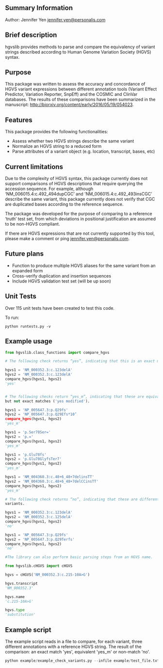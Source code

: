Summary Information
-----------------------------
Author: Jennifer Yen jennifer.yen@personalis.com

Brief description
-----------------------------
hgvslib provides methods to parse and compare the equivalency of variant strings 
described according to Human Genome Variation Society (HGVS) syntax. 

Purpose
-----------------------------
This package was written to assess the accuracy and concordance of HGVS variant 
expressions between different annotation tools (Variant Effect Predictor, Variation Reporter, 
SnpEff) and the COSMIC and ClinVar databases. The results of these comparisons have been 
summarized in the manuscript: http://biorxiv.org/content/early/2016/05/19/054023.

Features
-----------------------------
This package provides the following functionalities:
   - Assess whether two HGVS strings describe the same variant
   - Normalize an HGVS string to a reduced form
   - Parse attributes of a variant object (e.g. location, transcript, bases,
     etc)

Current limitations
-----------------------------
Due to the complexity of HGVS syntax, this package currently does not support
comparisons of HGVS descriptions that require querying the accession sequence. 
For example, although ‘NM_006015.4:c.492_494dupCGC’ and 
'NM_006015.4:c.492_493insCGC’ describe the same variant, this package currently 
does not verify that CGC are duplicated bases according to the reference sequence. 

The package was developed for the purpose of comparing to a reference ‘truth’ 
test set, from which deviations in positional justification are assumed to be 
non-HGVS compliant.

If there are HGVS expressions that are not currently supported by this tool,
please make a comment or ping jennifer.yen@personalis.com.


Future plans
-------------------
- Function to produce multiple HGVS aliases for the same variant from an expanded form
- Cross-verify duplication and insertion sequences
- Include HGVS validation test set (will be up soon)


Unit Tests
-------------------

Over 115 unit tests have been created to test this code. 

To run:
```
python runtests.py -v
```

Example usage
-------------------

```python
from hgvslib.class_functions import compare_hgvs

# The following check returns “yes”, indicating that this is an exact match.

hgvs1 = 'NM_000352.3:c.123delA'
hgvs2 = 'NM_000352.3:c.123delA'
compare_hgvs(hgvs1, hgvs2)
'yes'


# The following checks return “yes_m”, indicating that these are equivalent 
but not exact matches ('yes modified').

hgvs1 = 'NP_005647.3:p.Q29fs'
hgvs2 = 'NP_005647.3:p.Q29Efs*10’
compare_hgvs(hgvs1, hgvs2)
'yes_m'

hgvs1 = 'p.Ser78Ser='
hgvs2 = 'p.='
compare_hgvs(hgvs1, hgvs2)
'yes_m'

hgvs1 = 'p.Glu78fs'
hgvs2 = 'p.Glu78GlyfsTer7'
compare_hgvs(hgvs1, hgvs2)
'yes_m'

hgvs1 = 'NM_004360.3:c.48+6_48+7delinsTT'
hgvs2 = 'NM_004360.3:c.48+6_48+7delCCinsTT'
compare_hgvs(hgvs1, hgvs2)
'yes_m'

# The following check returns “no”, indicating that these are different
variants.

hgvs1 = 'NM_000352.3:c.123delA'
hgvs2 = 'NM_000352.3:c.125delA'
compare_hgvs(hgvs1, hgvs2)
'no'

hgvs1 = 'NP_005647.3:p.Q29fs'
hgvs2 = 'NP_005647.3:p.Q29Terfs'
compare_hgvs(hgvs1, hgvs2)
'no'

#The library can also perform basic parsing steps from an HGVS name.

from hgvslib.cHGVS import cHGVS

hgvs = cHGVS('NM_000352.3:c.215-10A>G')

hgvs.transcript
'NM_000352.3'

hgvs.name
'c.215-10A>G'

hgvs.type
'substitution'
```

Example script
-------------------

The example script reads in a file to compare, for each variant, three different annotations 
with a reference HGVS string. The result of the comparison: an exact match 'yes', equivalent 
'yes_m' or non-match 'no'.
 
```python
python example/example_check_variants.py --infile example/test_file.txt
```


